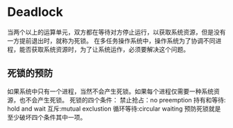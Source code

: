 # Deadlock

当两个以上的运算单元，双方都在等待对方停止运行，以获取系统资源，但是没有一方提前退出时，就称为死锁。
在多任务操作系统中，操作系统为了协调不同进程，能否获取系统资源时，为了让系统运作，必须要解决这个问题。

## 死锁的预防

如果系统中只有一个进程，当然不会产生死锁。如果每个进程仅需要一种系统资源，也不会产生死锁。
死锁的四个条件：
禁止抢占：no preemption
持有和等待: hold and wait
互斥:mutual exclustion
循环等待:circular waiting
预防死锁就是至少破坏四个条件其中一项。
